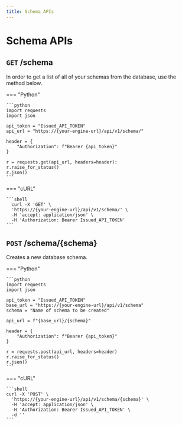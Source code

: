 ```yaml
---
title: Schema APIs
---
```


# **Schema APIs**


## **`GET` /schema**

In order to get a list of all of your schemas from the database, use the method below.

=== "Python"

    ```python
    import requests
    import json

    api_token = "Issued_API_TOKEN"
    api_url = "https://{your-engine-url}/api/v1/schema/"

    header = {
        "Authorization": f"Bearer {api_token}"
    }

    r = requests.get(api_url, headers=header):
    r.raise_for_status()
    r.json()
    ```

=== "cURL"

    ```shell
      curl -X 'GET' \
      'https://{your-engine-url}/api/v1/schema/' \
      -H 'accept: application/json' \
      -H 'Authorization: Bearer Issued_API_TOKEN'
    ```


## __`POST` /schema/{schema}__

Creates a new database schema.

=== "Python"

    ```python
    import requests
    import json

    api_token = "Issued_API_TOKEN"
    base_url = "https://{your-engine-url}/api/v1/schema"
    schema = "Name of schema to be created"

    api_url = f"{base_url}/{schema}"

    header = {
        "Authorization": f"Bearer {api_token}"
    }

    r = requests.post(api_url, headers=header)
    r.raise_for_status()
    r.json()
    ```

=== "cURL"

    ```shell
    curl -X 'POST' \
      'https://{your-engine-url}/api/v1/schema/{schema}' \
      -H 'accept: application/json' \
      -H 'Authorization: Bearer Issued_API_TOKEN' \
      -d ''
    ```
